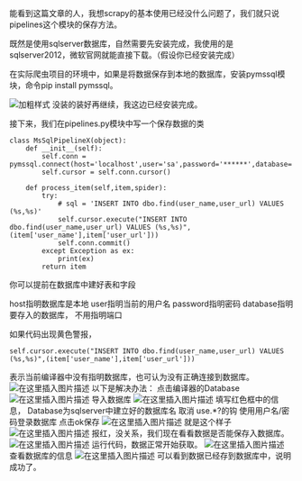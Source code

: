 能看到这篇文章的人，我想scrapy的基本使用已经没什么问题了，我们就只说pipelines这个模块的保存方法。

既然是使用sqlserver数据库，自然需要先安装完成，我使用的是sqlserver2012，微软官网就能直接下载。（假设你已经安装完成）

在实际爬虫项目的环境中，如果是将数据保存到本地的数据库，安装pymssql模块，命令pip install pymssql。

![加粗样式](https://img-blog.csdnimg.cn/2019052917594074.png)
没装的装好再继续，我这边已经安装完成。

接下来，我们在pipelines.py模块中写一个保存数据的类

```
class MsSqlPipelineX(object):
    def __init__(self):
        self.conn = pymssql.connect(host='localhost',user='sa',password='******',database='Find')
        self.cursor = self.conn.cursor()

    def process_item(self,item,spider):
        try:
            # sql = 'INSERT INTO dbo.find(user_name,user_url) VALUES (%s,%s)'
            self.cursor.execute("INSERT INTO dbo.find(user_name,user_url) VALUES (%s,%s)",(item['user_name'],item['user_url']))
            self.conn.commit()
        except Exception as ex:
            print(ex)
        return item
```

你可以提前在数据库中建好表和字段

host指明数据库是本地
user指明当前的用户名
password指明密码
database指明要存入的数据库，
不用指明端口

如果代码出现黄色警报，

```
self.cursor.execute("INSERT INTO dbo.find(user_name,user_url) VALUES (%s,%s)",(item['user_name'],item['user_url']))
```

表示当前编译器中没有指明数据库，也可认为没有正确连接到数据库。
![在这里插入图片描述](https://img-blog.csdnimg.cn/20190529180847829.png)
以下是解决办法：
点击编译器的Database
![在这里插入图片描述](https://img-blog.csdnimg.cn/20190529180942860.png?x-oss-process=image/watermark,type_ZmFuZ3poZW5naGVpdGk,shadow_10,text_aHR0cHM6Ly9ibG9nLmNzZG4ubmV0L3dlaXhpbl80Mzg3MDY0Ng==,size_16,color_FFFFFF,t_70)
导入数据库
![在这里插入图片描述](https://img-blog.csdnimg.cn/20190529181019499.png?x-oss-process=image/watermark,type_ZmFuZ3poZW5naGVpdGk,shadow_10,text_aHR0cHM6Ly9ibG9nLmNzZG4ubmV0L3dlaXhpbl80Mzg3MDY0Ng==,size_16,color_FFFFFF,t_70)
填写红色框中的信息，
Database为sqlserver中建立好的数据库名
取消 use.*?的钩
使用用户名/密码登录数据库
点击ok保存
![在这里插入图片描述](https://img-blog.csdnimg.cn/20190529181101934.png?x-oss-process=image/watermark,type_ZmFuZ3poZW5naGVpdGk,shadow_10,text_aHR0cHM6Ly9ibG9nLmNzZG4ubmV0L3dlaXhpbl80Mzg3MDY0Ng==,size_16,color_FFFFFF,t_70)
就是这个样子
![在这里插入图片描述](https://img-blog.csdnimg.cn/20190529181403715.png?x-oss-process=image/watermark,type_ZmFuZ3poZW5naGVpdGk,shadow_10,text_aHR0cHM6Ly9ibG9nLmNzZG4ubmV0L3dlaXhpbl80Mzg3MDY0Ng==,size_16,color_FFFFFF,t_70)
报红，没关系，我们现在看看数据是否能保存入数据库。
![在这里插入图片描述](https://img-blog.csdnimg.cn/20190529181437257.png?x-oss-process=image/watermark,type_ZmFuZ3poZW5naGVpdGk,shadow_10,text_aHR0cHM6Ly9ibG9nLmNzZG4ubmV0L3dlaXhpbl80Mzg3MDY0Ng==,size_16,color_FFFFFF,t_70)
运行代码，数据正常开始获取。
![在这里插入图片描述](https://img-blog.csdnimg.cn/20190529181540628.png?x-oss-process=image/watermark,type_ZmFuZ3poZW5naGVpdGk,shadow_10,text_aHR0cHM6Ly9ibG9nLmNzZG4ubmV0L3dlaXhpbl80Mzg3MDY0Ng==,size_16,color_FFFFFF,t_70)
查看数据库的信息
![在这里插入图片描述](https://img-blog.csdnimg.cn/20190529181647111.png?x-oss-process=image/watermark,type_ZmFuZ3poZW5naGVpdGk,shadow_10,text_aHR0cHM6Ly9ibG9nLmNzZG4ubmV0L3dlaXhpbl80Mzg3MDY0Ng==,size_16,color_FFFFFF,t_70)
可以看到数据已经存到数据库中，说明成功了。